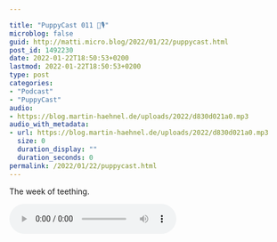 ```yaml
---

title: "PuppyCast 011 🐶🎙"
microblog: false
guid: http://matti.micro.blog/2022/01/22/puppycast.html
post_id: 1492230
date: 2022-01-22T18:50:53+0200
lastmod: 2022-01-22T18:50:53+0200
type: post
categories:
- "Podcast"
- "PuppyCast"
audio:
- https://blog.martin-haehnel.de/uploads/2022/d830d021a0.mp3
audio_with_metadata:
- url: https://blog.martin-haehnel.de/uploads/2022/d830d021a0.mp3
  size: 0
  duration_display: ""
  duration_seconds: 0
permalink: /2022/01/22/puppycast.html
---
```

The week of teething.

<audio controls="controls" src="https://blog.martin-haehnel.de/uploads/2022/d830d021a0.mp3" preload="metadata" />
